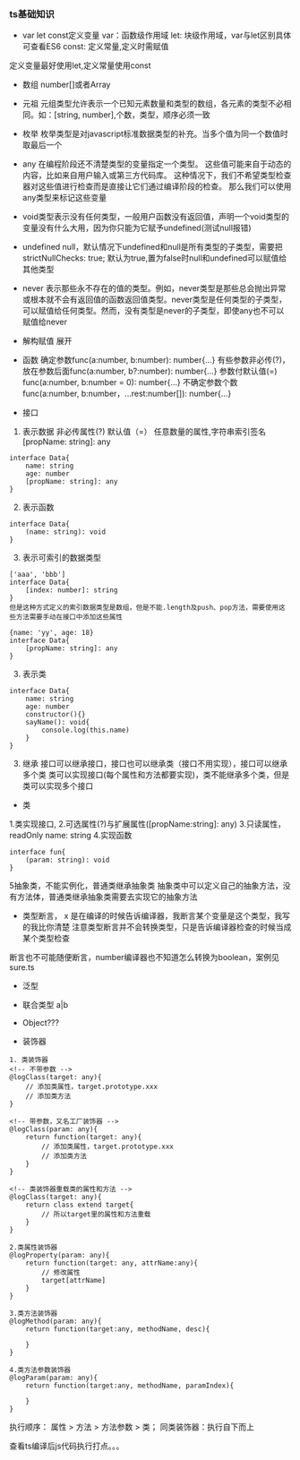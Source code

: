 <!--
 * @Description: ts基础知识
 * @Author: yangying01
 * @Date: 2020-06-03 11:48:58
 * @LastEditTime: 2020-06-19 11:50:35
 * @LastEditors: yangying01
--> 

### ts基础知识

* var let const定义变量
var：函数级作用域
let: 块级作用域，var与let区别具体可查看ES6
const: 定义常量,定义时需赋值

定义变量最好使用let,定义常量使用const

* 数组 number[]或者Array<number>

* 元祖 元组类型允许表示一个已知元素数量和类型的数组，各元素的类型不必相同。如：[string, number],个数，类型，顺序必须一致

* 枚举 枚举类型是对javascript标准数据类型的补充。当多个值为同一个数值时取最后一个

* any 在编程阶段还不清楚类型的变量指定一个类型。 这些值可能来自于动态的内容，比如来自用户输入或第三方代码库。 这种情况下，我们不希望类型检查器对这些值进行检查而是直接让它们通过编译阶段的检查。 那么我们可以使用 any类型来标记这些变量

* void类型表示没有任何类型，一般用户函数没有返回值，声明一个void类型的变量没有什么大用，因为你只能为它赋予undefined(测试null报错)

* undefined null，默认情况下undefined和null是所有类型的子类型，需要把strictNullChecks: true; 默认为true,置为false时null和undefined可以赋值给其他类型

* never 表示那些永不存在的值的类型。例如，never类型是那些总会抛出异常或根本就不会有返回值的函数返回值类型。never类型是任何类型的子类型，可以赋值给任何类型。然而，没有类型是never的子类型，即使any也不可以赋值给never

* 解构赋值 展开

* 函数
确定参数func(a:number, b:number): number{...}
有些参数非必传(?)，放在参数后面func(a:number, b?:number): number{...}
参数付默认值(=) func(a:number, b:number = 0): number{...}
不确定参数个数func(a:number, b:number，...rest:number[]): number{...}

* 接口
1. 表示数据
非必传属性(?)
默认值（=）
任意数量的属性,字符串索引签名 [propName: string]: any
```
interface Data{
    name: string
    age: number
    [propName: string]: any
}
```

2. 表示函数
```
interface Data{
    (name: string): void
}
```

3. 表示可索引的数据类型
```
['aaa', 'bbb']
interface Data{
    [index: number]: string
}
但是这种方式定义的索引数据类型是数组，但是不能.length及push、pop方法，需要使用这些方法需要手动在接口中添加这些属性

{name: 'yy', age: 18}
interface Data{
    [propName: string]: any
}
```


3. 表示类
```
interface Data{
    name: string
    age: number
    constructor(){}
    sayName(): void{
        console.log(this.name)
    }
}
```

3. 继承
接口可以继承接口，接口也可以继承类（接口不用实现），接口可以继承多个类
类可以实现接口(每个属性和方法都要实现)，类不能继承多个类，但是类可以实现多个接口

* 类

1.类实现接口,
2.可选属性(?)与扩展属性([propName:string]: any)
3.只读属性，readOnly name: string
4.实现函数 
```
interface fun{
    (param: string): void
}
```
5抽象类，不能实例化，普通类继承抽象类
抽象类中可以定义自己的抽象方法，没有方法体，普通类继承抽象类需要去实现它的抽象方法


* 类型断言， <stiing>x
是在编译的时候告诉编译器，我断言某个变量是这个类型，我写的我比你清楚
注意类型断言并不会转换类型，只是告诉编译器检查的时候当成某个类型检查

断言也不可能随便断言，number编译器也不知道怎么转换为boolean，案例见sure.ts



* 泛型


* 联合类型 a|b

* Object???

* 装饰器

```
1. 类装饰器
<!-- 不带参数 -->
@logClass(target: any){
    // 添加类属性，target.prototype.xxx
    // 添加类方法
}

<!-- 带参数，又名工厂装饰器 -->
@logClass(param: any){
    return function(target: any){
        // 添加类属性，target.prototype.xxx
        // 添加类方法
    }
}

<!-- 类装饰器重载类的属性和方法 -->
@logClass(target: any){
    return class extend target{
        // 所以target里的属性和方法重载
    }
}

2.类属性装饰器
@logProperty(param: any){
    return function(target: any, attrName:any){
        // 修改属性
        target[attrName]
    }
}

3.类方法装饰器
@logMethod(param: any){
    return function(target:any, methodName, desc){
        
    }
}

4.类方法参数装饰器
@logParam(param: any){
    return function(target:any, methodName, paramIndex){
        
    }
}

```
执行顺序： 属性 > 方法 > 方法参数 > 类； 同类装饰器：执行自下而上

查看ts编译后js代码执行打点。。。